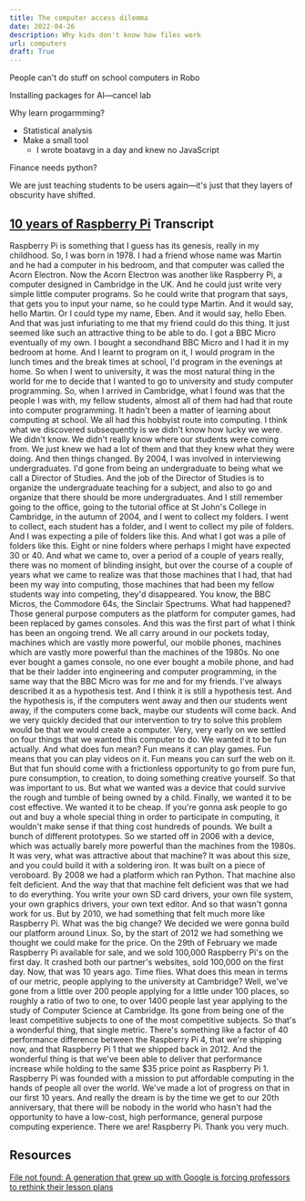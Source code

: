 ```yaml
---
title: The computer access dilemma
date: 2022-04-26
description: Why kids don't know how files work
url: computers
draft: True
---
```


People can't do stuff on school computers in Robo

Installing packages for AI—cancel lab

Why learn progarmming?

- Statistical analysis
- Make a small tool
  - I wrote boatavg in a day and knew no JavaScript

Finance needs python?

We are just teaching students to be users again—it's just that they layers of
obscurity have shifted.

## [10 years of Raspberry Pi](https://youtu.be/eiwm5TMHIy8) Transcript

Raspberry Pi is something that I guess has its genesis, really in my childhood.
So, I was born in 1978. I had a friend whose name was Martin and he had a
computer in his bedroom, and that computer was called the Acorn Electron. Now
the Acorn Electron was another like Raspberry Pi, a computer designed in
Cambridge in the UK. And he could just write very simple little computer
programs. So he could write that program that says, that gets you to input your
name, so he could type Martin. And it would say, hello Martin. Or I could type
my name, Eben. And it would say, hello Eben. And that was just infuriating to
me that my friend could do this thing. It just seemed like such an attractive
thing to be able to do. I got a BBC Micro eventually of my own. I bought a
secondhand BBC Micro and I had it in my bedroom at home. And I learnt to
program on it, I would program in the lunch times and the break times at
school, I'd program in the evenings at home. So when I went to university, it
was the most natural thing in the world for me to decide that I wanted to go to
university and study computer programming. So, when I arrived in Cambridge,
what I found was that the people I was with, my fellow students, almost all of
them had had that route into computer programming. It hadn't been a matter of
learning about computing at school. We all had this hobbyist route into
computing. I think what we discovered subsequently is we didn't know how lucky
we were. We didn't know. We didn't really know where our students were coming
from. We just knew we had a lot of them and that they knew what they were
doing. And then things changed. By 2004, I was involved in interviewing
undergraduates. I'd gone from being an undergraduate to being what we call a
Director of Studies. And the job of the Director of Studies is to organize the
undergraduate teaching for a subject, and also to go and organize that there
should be more undergraduates. And I still remember going to the office, going
to the tutorial office at St John's College in Cambridge, in the autumn of
2004, and I went to collect my folders. I went to collect, each student has a
folder, and I went to collect my pile of folders. And I was expecting a pile of
folders like this. And what I got was a pile of folders like this. Eight or
nine folders where perhaps I might have expected 30 or 40. And what we came to,
over a period of a couple of years really, there was no moment of blinding
insight, but over the course of a couple of years what we came to realize was
that those machines that I had, that had been my way into computing, those
machines that had been my fellow students way into competing, they'd
disappeared. You know, the BBC Micros, the Commodore 64s, the Sinclair
Spectrums. What had happened? Those general purpose computers as the platform
for computer games, had been replaced by games consoles. And this was the first
part of what I think has been an ongoing trend. We all carry around in our
pockets today, machines which are vastly more powerful, our mobile phones,
machines which are vastly more powerful than the machines of the 1980s. No one
ever bought a games console, no one ever bought a mobile phone, and had that be
their ladder into engineering and computer programming, in the same way that
the BBC Micro was for me and for my friends. I've always described it as a
hypothesis test. And I think it is still a hypothesis test. And the hypothesis
is, if the computers went away and then our students went away, if the
computers come back, maybe our students will come back. And we very quickly
decided that our intervention to try to solve this problem would be that we
would create a computer. Very, very early on we settled on four things that we
wanted this computer to do. We wanted it to be fun actually. And what does fun
mean? Fun means it can play games. Fun means that you can play videos on it.
Fun means you can surf the web on it. But that fun should come with a
frictionless opportunity to go from pure fun, pure consumption, to creation, to
doing something creative yourself. So that was important to us. But what we
wanted was a device that could survive the rough and tumble of being owned by a
child. Finally, we wanted it to be cost effective. We wanted it to be cheap. If
you're gonna ask people to go out and buy a whole special thing in order to
participate in computing, it wouldn't make sense if that thing cost hundreds of
pounds. We built a bunch of different prototypes. So we started off in 2006
with a device, which was actually barely more powerful than the machines from
the 1980s. It was very, what was attractive about that machine? It was about
this size, and you could build it with a soldering iron. It was built on a
piece of veroboard. By 2008 we had a platform which ran Python. That machine
also felt deficient. And the way that that machine felt deficient was that we
had to do everything. You write your own SD card drivers, your own file system,
your own graphics drivers, your own text editor. And so that wasn't gonna work
for us. But by 2010, we had something that felt much more like Raspberry Pi.
What was the big change? We decided we were gonna build our platform around
Linux. So, by the start of 2012 we had something we thought we could make for
the price. On the 29th of February we made Raspberry Pi available for sale, and
we sold 100,000 Raspberry Pi's on the first day. It crashed both our partner's
websites, sold 100,000 on the first day. Now, that was 10 years ago. Time
flies. What does this mean in terms of our metric, people applying to the
university at Cambridge? Well, we've gone from a little over 200 people
applying for a little under 100 places, so roughly a ratio of two to one, to
over 1400 people last year applying to the study of Computer Science at
Cambridge. Its gone from being one of the least competitive subjects to one of
the most competitive subjects. So that's a wonderful thing, that single metric.
There's something like a factor of 40 performance difference between the
Raspberry Pi 4, that we're shipping now, and that Raspberry Pi 1 that we
shipped back in 2012. And the wonderful thing is that we've been able to
deliver that performance increase while holding to the same $35 price point as
Raspberry Pi 1. Raspberry Pi was founded with a mission to put affordable
computing in the hands of people all over the world. We've made a lot of
progress on that in our first 10 years. And really the dream is by the time we
get to our 20th anniversary, that there will be nobody in the world who hasn't
had the opportunity to have a low-cost, high performance, general purpose
computing experience. There we are! Raspberry Pi. Thank you very much.

## Resources

[File not found: A generation that grew up with Google is forcing professors to rethink their lesson plans](https://www.theverge.com/22684730/students-file-folder-directory-structure-education-gen-z)
